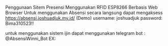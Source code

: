 Penggunaan Sitem Presensi Menggunakan RFID ESP8266 Berbasis Web Browser
Untuk menggunakan Absensi secara langsung dapat mengaksess https://absensi.joshuadjuk.my.id/ (Demo)
username: joshuadjuk
password: Bima310523!!

untuk menggunakan sistem ijin dapat menggunakan telegram bot : @AbsensiWinni_Bot
EX:
